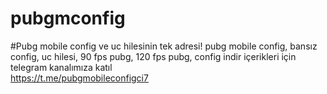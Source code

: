 # pubgmconfig
#Pubg mobile config ve uc hilesinin tek adresi!
pubg mobile config, bansız config, uc hilesi, 90 fps pubg, 120 fps pubg, config indir içerikleri için telegram kanalımıza katıl
<br>
https://t.me/pubgmobileconfigci7
<meta name="google-site-verification" content="1LgV-8PWL4HbLLt_oog10-_JlqdNLm7MvbkPV8-prd0" />
